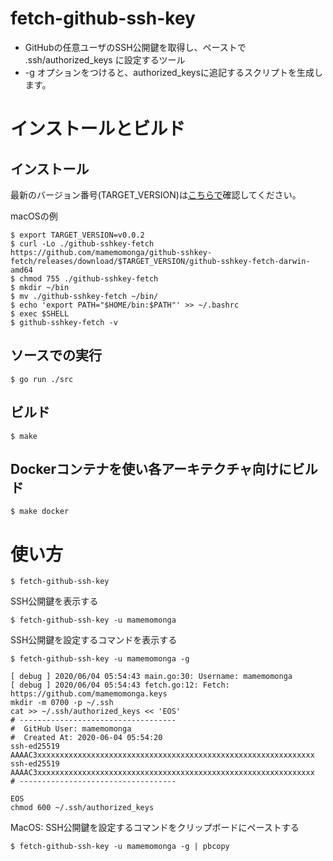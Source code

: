 # fetch-github-ssh-key

* GitHubの任意ユーザのSSH公開鍵を取得し、ペーストで .ssh/authorized_keys に設定するツール
* -g オプションをつけると、authorized_keysに追記するスクリプトを生成します。

# インストールとビルド

## インストール

最新のバージョン番号(TARGET_VERSION)は[こちらで](https://github.com/mamemomonga/github-sshkey-fetch/releases)確認してください。

macOSの例

	$ export TARGET_VERSION=v0.0.2
	$ curl -Lo ./github-sshkey-fetch https://github.com/mamemomonga/github-sshkey-fetch/releases/download/$TARGET_VERSION/github-sshkey-fetch-darwin-amd64
	$ chmod 755 ./github-sshkey-fetch
	$ mkdir ~/bin
	$ mv ./github-sshkey-fetch ~/bin/
	$ echo 'export PATH="$HOME/bin:$PATH"' >> ~/.bashrc
	$ exec $SHELL
	$ github-sshkey-fetch -v

## ソースでの実行

	$ go run ./src

## ビルド

	$ make

## Dockerコンテナを使い各アーキテクチャ向けにビルド

	$ make docker

# 使い方

	$ fetch-github-ssh-key

SSH公開鍵を表示する

	$ fetch-github-ssh-key -u mamemomonga

SSH公開鍵を設定するコマンドを表示する

	$ fetch-github-ssh-key -u mamemomonga -g

	[ debug ] 2020/06/04 05:54:43 main.go:30: Username: mamemomonga
	[ debug ] 2020/06/04 05:54:43 fetch.go:12: Fetch: https://github.com/mamemomonga.keys
	mkdir -m 0700 -p ~/.ssh
	cat >> ~/.ssh/authorized_keys << 'EOS'
	# -----------------------------------
	#  GitHub User: mamemomonga
	#  Created At: 2020-06-04 05:54:20
	ssh-ed25519 AAAAC3xxxxxxxxxxxxxxxxxxxxxxxxxxxxxxxxxxxxxxxxxxxxxxxxxxxxxxxxxxxxxx
	ssh-ed25519 AAAAC3xxxxxxxxxxxxxxxxxxxxxxxxxxxxxxxxxxxxxxxxxxxxxxxxxxxxxxxxxxxxxx
	# -----------------------------------
	
	EOS
	chmod 600 ~/.ssh/authorized_keys

MacOS: SSH公開鍵を設定するコマンドをクリップボードにペーストする

	$ fetch-github-ssh-key -u mamemomonga -g | pbcopy


